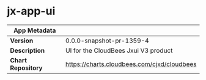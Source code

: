 # jx-app-ui

|App Metadata||
|---|---|
| **Version** | 0.0.0-snapshot-pr-1359-4 |
| **Description** | UI for the CloudBees Jxui V3 product |
| **Chart Repository** | https://charts.cloudbees.com/cjxd/cloudbees |
